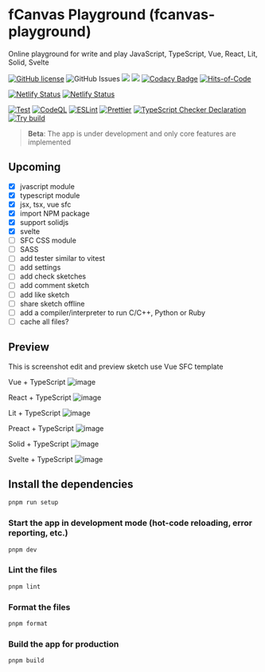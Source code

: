 # fCanvas Playground (fcanvas-playground)

Online playground for write and play JavaScript, TypeScript, Vue, React, Lit, Solid, Svelte

[![GitHub license](https://img.shields.io/github/license/fastercodee/playground)](https://github.com/fastercodee/playground/blob/main/LICENSE) <img alt="GitHub Issues" src="https://img.shields.io/github/issues/fastercodee/playground" />
![](https://api.codiga.io/project/36164/score/svg)
![](https://api.codiga.io/project/36164/status/svg)
[![Codacy Badge](https://app.codacy.com/project/badge/Grade/f7aa98fed72047759afb7621e3f4f520)](https://app.codacy.com/gh/fastercodee/playground/dashboard?utm_source=gh&utm_medium=referral&utm_content=&utm_campaign=Badge_grade)
[![Hits-of-Code](https://hitsofcode.com/github/fastercodee/playground?branch=main)](https://hitsofcode.com/github/fastercodee/playground/view?branch=main)

[![Netlify Status](https://api.netlify.com/api/v1/badges/473482f1-aa29-42c1-a672-f2418b98f499/deploy-status)](https://app.netlify.com/sites/fastercode/deploys)
[![Netlify Status](https://api.netlify.com/api/v1/badges/8810f8b1-ac17-4df5-84d2-f6dccde7fa9a/deploy-status)](https://app.netlify.com/sites/preview-fastercode/deploys)

[![Test](https://github.com/fastercodee/playground/actions/workflows/test.yml/badge.svg)](https://github.com/fastercodee/playground/actions/workflows/test.yml)
[![CodeQL](https://github.com/fastercodee/playground/actions/workflows/codeql.yml/badge.svg)](https://github.com/fastercodee/playground/actions/workflows/codeql.yml)
[![ESLint](https://github.com/fastercodee/playground/actions/workflows/eslint.yml/badge.svg)](https://github.com/fastercodee/playground/actions/workflows/eslint.yml)
[![Prettier](https://github.com/fastercodee/playground/actions/workflows/pretter.yml/badge.svg)](https://github.com/fastercodee/playground/actions/workflows/pretter.yml)
[![TypeScript Checker Declaration](https://github.com/fastercodee/playground/actions/workflows/typing.yml/badge.svg)](https://github.com/fastercodee/playground/actions/workflows/typing.yml)
[![Try build](https://github.com/fastercodee/playground/actions/workflows/try-build.yml/badge.svg)](https://github.com/fastercodee/playground/actions/workflows/try-build.yml)

> **Beta**: The app is under development and only core features are implemented

## Upcoming

- [x] jvascript module
- [x] typescript module
- [x] jsx, tsx, vue sfc
- [x] import NPM package
- [x] support solidjs
- [x] svelte
- [ ] SFC CSS module
- [ ] SASS
- [ ] add tester similar to vitest
- [ ] add settings
- [ ] add check sketches
- [ ] add comment sketch
- [ ] add like sketch
- [ ] share sketch offline
- [ ] add a compiler/interpreter to run C/C++, Python or Ruby
- [ ] cache all files?

## Preview

This is screenshot edit and preview sketch use Vue SFC template

Vue + TypeScript
![image](https://github.com/fastercodee/playground/assets/45375496/b9cb2ced-59a5-49eb-a7c5-e1a3fd00eb9e)

React + TypeScript
![image](https://github.com/fastercodee/playground/assets/45375496/af57d969-e661-428f-9ad4-c53a84ccc3e2)

Lit + TypeScript
![image](https://github.com/fastercodee/playground/assets/45375496/3f0645fc-e589-4d33-a4da-88cdcacd9e3e)

Preact + TypeScript
![image](https://github.com/fastercodee/playground/assets/45375496/3699bb07-5c4b-415a-ad09-7a280efae8db)

Solid + TypeScript
![image](https://github.com/fastercodee/playground/assets/45375496/5aff163c-eb70-4831-bac7-17ebc981a69c)

Svelte + TypeScript
![image](https://github.com/fastercodee/playground/assets/45375496/1bff1661-af74-4ab9-a719-205897eee59f)

## Install the dependencies

```bash
pnpm run setup
```

### Start the app in development mode (hot-code reloading, error reporting, etc.)

```bash
pnpm dev
```

### Lint the files

```bash
pnpm lint
```

### Format the files

```bash
pnpm format
```

### Build the app for production

```bash
pnpm build
```
